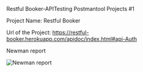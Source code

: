 Restful Booker-APITesting Postmantool Projects #1

Project Name: Restful Booker

Url of the Project: https://restful-booker.herokuapp.com/apidoc/index.html#api-Auth

Newman report 

![Newman report](https://github.com/NikhitaS1234/APITesting-Postmantool-Projects/assets/124157452/f8fe0b6c-c909-4911-9111-503b876982be)
